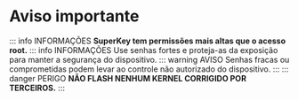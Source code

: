 # Aviso importante

::: info INFORMAÇÕES
**SuperKey tem permissões mais altas que o acesso root.**
::: info INFORMAÇÕES
Use senhas fortes e proteja-as da exposição para manter a segurança do dispositivo.
::: warning AVISO
Senhas fracas ou comprometidas podem levar ao controle não autorizado do dispositivo.
:::
::: danger PERIGO
**NÃO FLASH NENHUM KERNEL CORRIGIDO POR TERCEIROS.**
:::
